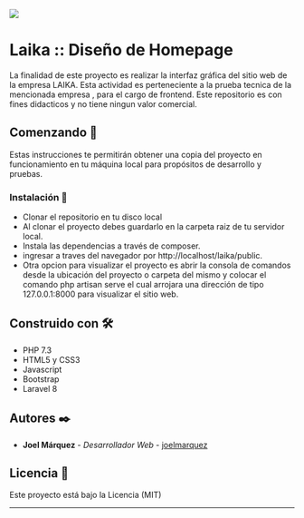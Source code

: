 <p><img src="https://joelmarquez.net/hv/web-laika.png"></p>

# Laika :: Diseño de Homepage 
La finalidad de este proyecto es realizar la interfaz gráfica del sitio web de la empresa LAIKA.
Esta actividad es perteneciente a la prueba tecnica de la mencionada empresa , para el cargo de 
frontend. Este repositorio es con fines didacticos y no tiene ningun valor comercial.


## Comenzando 🚀

Estas instrucciones te permitirán obtener una copia del proyecto en funcionamiento en tu máquina local para propósitos de desarrollo y pruebas.

### Instalación 🔧

- Clonar el repositorio en tu disco local
- Al clonar el proyecto debes guardarlo en la carpeta raiz de tu servidor local.
- Instala las dependencias a través de composer.
- ingresar a traves del navegador por http://localhost/laika/public.
- Otra opcion para visualizar el proyecto es abrir la consola de comandos desde la ubicación del proyecto o carpeta del mismo y colocar el comando php artisan serve el cual arrojara una dirección de tipo 127.0.0.1:8000 para visualizar el sitio web.


## Construido con 🛠️

* PHP 7.3
* HTML5 y CSS3
* Javascript
* Bootstrap
* Laravel 8


## Autores ✒️

* **Joel Márquez** - *Desarrollador Web* - [joelmarquez](https://github.com/joelmarquez)

## Licencia 📄

Este proyecto está bajo la Licencia (MIT)

---
